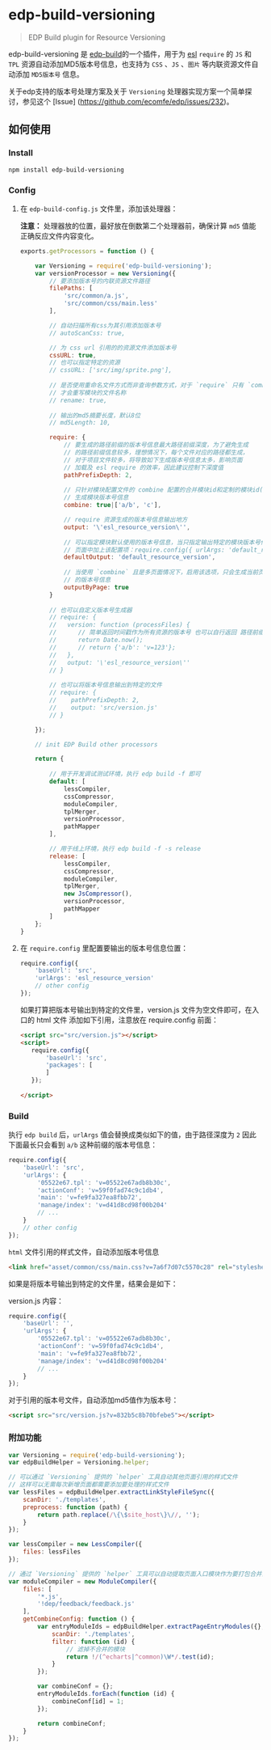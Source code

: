 
edp-build-versioning
========

> EDP Build plugin for Resource Versioning

edp-build-versioning 是 [edp-build](https://github.com/ecomfe/edp-build)的一个插件，用于为 [esl](https://github.com/ecomfe/esl) `require` 的 `JS` 和 `TPL` 资源自动添加MD5版本号信息，也支持为 `CSS` 、`JS` 、`图片` 等内联资源文件自动添加 `MD5版本号` 信息。

关于edp支持的版本号处理方案及关于 `Versioning` 处理器实现方案一个简单探讨，参见这个 [Issue] (https://github.com/ecomfe/edp/issues/232)。

## 如何使用

### Install

```shell
npm install edp-build-versioning
```

### Config

1. 在 `edp-build-config.js` 文件里，添加该处理器：

    **注意：** 处理器放的位置，最好放在倒数第二个处理器前，确保计算 `md5` 值能正确反应文件内容变化。
    
    ```javascript
    exports.getProcessors = function () {
    
        var Versioning = require('edp-build-versioning');
        var versionProcessor = new Versioning({
            // 要添加版本号的内联资源文件路径
            filePaths: [
                'src/common/a.js',
                'src/common/css/main.less'
            ],

            // 自动扫描所有css为其引用添加版本号
            // autoScanCss: true,

            // 为 css url 引用的的资源文件添加版本号
            cssURL: true,
            // 也可以指定特定的资源
            // cssURL: ['src/img/sprite.png'],
            
            // 是否使用重命名文件方式而非查询参数方式，对于 `require` 只有 `combine` 开启时候
            // 才会重写模块的文件名称
            // rename: true,
            
            // 输出的md5摘要长度，默认8位
            // md5Length: 10,

            require: {
                // 要生成的路径前缀的版本号信息最大路径前缀深度，为了避免生成
                // 的路径前缀信息较多，理想情况下，每个文件对应的路径都生成，
                // 对于项目文件较多，将导致如下生成版本号信息太多，影响页面
                // 加载及 esl require 的效率，因此建议控制下深度值
                pathPrefixDepth: 2,
                
                // 只针对模块配置文件的 combine 配置的合并模块id和定制的模块id(值为数组情况)
                // 生成模块版本号信息
                combine: true|['a/b', 'c'],

                // require 资源生成的版本号信息输出地方
                output: '\'esl_resource_version\'',
                
                // 可以指定模块默认使用的版本号信息，当只指定输出特定的模块版本号信息，建议加上该选项
                // 页面中加上该配置项：require.config({ urlArgs: 'default_resource_version' });
                defaultOutput: 'default_resource_version',
                
                // 当使用 `combine` 且是多页面情况下，启用该选项，只会生成当前页面所引用入口模块
                // 的版本号信息
                outputByPage: true
            }
            
            // 也可以自定义版本号生成器
            // require: {
            //   version: function (processFiles) {
            //      // 简单返回时间戳作为所有资源的版本号 也可以自行返回 路径前缀的版本号 map
            //      return Date.now();
            //      // return {'a/b': 'v=123'};
            //   },
            //   output: '\'esl_resource_version\''
            // }
            
            // 也可以将版本号信息输出到特定的文件
            // require: {
            //    pathPrefixDepth: 2,
            //    output: 'src/version.js'
            // }

        });
    
        // init EDP Build other processors
    
        return {
        
            // 用于开发调试测试环境，执行 edp build -f 即可
            default: [
                lessCompiler,
                cssCompressor,
                moduleCompiler,
                tplMerger,
                versionProcessor,
                pathMapper
            ],
    
            // 用于线上环境，执行 edp build -f -s release
            release: [
                lessCompiler,
                cssCompressor,
                moduleCompiler,
                tplMerger,
                new JsCompressor(),
                versionProcessor,
                pathMapper
            ]
        };
    }
    ```

2. 在 `require.config` 里配置要输出的版本号信息位置：

    ```javascript
    require.config({
        'baseUrl': 'src',
        'urlArgs': 'esl_resource_version'
        // other config
    });
    ```

   如果打算把版本号输出到特定的文件里，version.js 文件为空文件即可，在入口的 html 文件 添加如下引用，注意放在 require.config 前面：
   
   ```html
   <script src="src/version.js"></script>
   <script>
      require.config({
          'baseUrl': 'src',
          'packages': [
          ]
      });
      
   </script>   
   ```
   
### Build

执行 `edp build` 后，`urlArgs` 值会替换成类似如下的值，由于路径深度为 `2` 因此下面最长只会看到
`a/b` 这种前缀的版本号信息：

```javascript
require.config({
    'baseUrl': 'src',
    'urlArgs': {
        '05522e67.tpl': 'v=05522e67adb8b30c',
        'actionConf': 'v=59f0fad74c9c1db4',
        'main': 'v=fe9fa327ea8fbb72',
        'manage/index': 'v=d41d8cd98f00b204'
        // ...
    }
    // other config
});
```

`html` 文件引用的样式文件，自动添加版本号信息

```html
<link href="asset/common/css/main.css?v=7a6f7d07c5570c28" rel="stylesheet" />
```

如果是将版本号输出到特定的文件里，结果会是如下：

version.js 内容：

```javascript
require.config({
    'baseUrl': '',
    'urlArgs': {
        '05522e67.tpl': 'v=05522e67adb8b30c',
        'actionConf': 'v=59f0fad74c9c1db4',
        'main': 'v=fe9fa327ea8fbb72',
        'manage/index': 'v=d41d8cd98f00b204'
        // ...
    }
});
```

对于引用的版本号文件，自动添加md5值作为版本号：

```html
<script src="src/version.js?v=832b5c8b70bfebe5"></script>
```

### 附加功能

```javascript
var Versioning = require('edp-build-versioning');
var edpBuildHelper = Versioning.helper;

// 可以通过 `Versioning` 提供的 `helper` 工具自动其他页面引用的样式文件
// 这样可以无需每次新增页面都需要添加要处理的样式文件
var lessFiles = edpBuildHelper.extractLinkStyleFileSync({
    scanDir: './templates',
    preprocess: function (path) {
        return path.replace(/\{\$site_host\}\//, '');
    }
});

var lessCompiler = new LessCompiler({
    files: lessFiles
});

// 通过 `Versioning` 提供的 `helper` 工具可以自动提取页面入口模块作为要打包合并的模块
var moduleCompiler = new ModuleCompiler({
    files: [
        '*.js',
        '!dep/feedback/feedback.js'
    ],
    getCombineConfig: function () {
        var entryModuleIds = edpBuildHelper.extractPageEntryModules({}, {
            scanDir: './templates',
            filter: function (id) {
                // 滤掉不合并的模块
                return !/(^echarts|^common)\W*/.test(id);
            }
        });

        var combineConf = {};
        entryModuleIds.forEach(function (id) {
            combineConf[id] = 1;
        });

        return combineConf;
    }
});
```
